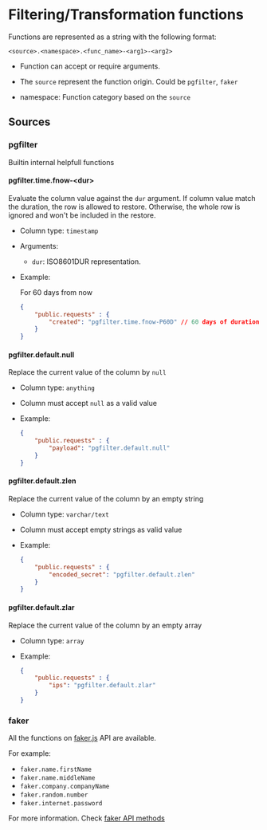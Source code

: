 # Filtering/Transformation functions

Functions are represented as a string with the following format:

```
<source>.<namespace>.<func_name>-<arg1>-<arg2>
```

- Function can accept or require arguments.

- The `source` represent the function origin. Could be `pgfilter`, `faker`

- namespace: Function category based on the `source`

## Sources

### pgfilter

Builtin internal helpfull functions
#### pgfilter.time.fnow-\<dur>

Evaluate the column value against the `dur` argument. If column value match the duration, the row is allowed to restore. Otherwise, the whole row is ignored and won't be included in the restore.

- Column type: `timestamp`

- Arguments:

	- `dur`: ISO8601DUR representation.

- Example:

	For 60 days from now
	```json
	{
		"public.requests" : {
			"created": "pgfilter.time.fnow-P60D" // 60 days of duration on the column
		}
	}
	```
#### pgfilter.default.null

Replace the current value of the column by `null`

- Column type: `anything`

- Column must accept `null` as a valid value

- Example:

	```json
	{
		"public.requests" : {
			"payload": "pgfilter.default.null"
		}
	}
	```


#### pgfilter.default.zlen

Replace the current value of the column by an empty string

- Column type: `varchar/text`

- Column must accept empty strings as valid value

- Example:

	```json
	{
		"public.requests" : {
			"encoded_secret": "pgfilter.default.zlen"
		}
	}
	```
#### pgfilter.default.zlar

Replace the current value of the column by an empty array

- Column type: `array`

- Example:

	```json
	{
		"public.requests" : {
			"ips": "pgfilter.default.zlar"
		}
	}
	```
### faker

All the functions on [faker.js](https://marak.github.io/faker.js/) API are available.

For example:

- `faker.name.firstName`
- `faker.name.middleName`
- `faker.company.companyName`
- `faker.random.number`
- `faker.internet.password`


For more information. Check [faker API methods](https://marak.github.io/faker.js/#toc7__anchor)
